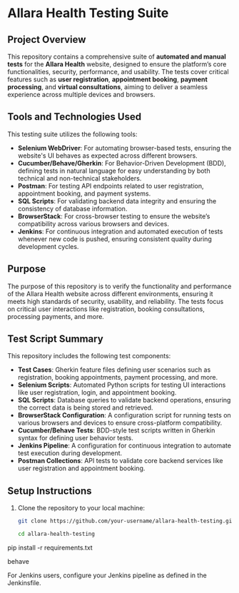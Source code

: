 # Allara Health Testing Suite

## Project Overview

This repository contains a comprehensive suite of **automated and manual tests** for the **Allara Health** website, designed to ensure the platform’s core functionalities, security, performance, and usability. The tests cover critical features such as **user registration**, **appointment booking**, **payment processing**, and **virtual consultations**, aiming to deliver a seamless experience across multiple devices and browsers.

## Tools and Technologies Used

This testing suite utilizes the following tools:

- **Selenium WebDriver**: For automating browser-based tests, ensuring the website's UI behaves as expected across different browsers.
- **Cucumber/Behave/Gherkin**: For Behavior-Driven Development (BDD), defining tests in natural language for easy understanding by both technical and non-technical stakeholders.
- **Postman**: For testing API endpoints related to user registration, appointment booking, and payment systems.
- **SQL Scripts**: For validating backend data integrity and ensuring the consistency of database information.
- **BrowserStack**: For cross-browser testing to ensure the website’s compatibility across various browsers and devices.
- **Jenkins**: For continuous integration and automated execution of tests whenever new code is pushed, ensuring consistent quality during development cycles.

## Purpose

The purpose of this repository is to verify the functionality and performance of the Allara Health website across different environments, ensuring it meets high standards of security, usability, and reliability. The tests focus on critical user interactions like registration, booking consultations, processing payments, and more.

## Test Script Summary

This repository includes the following test components:

- **Test Cases**: Gherkin feature files defining user scenarios such as registration, booking appointments, payment processing, and more.
- **Selenium Scripts**: Automated Python scripts for testing UI interactions like user registration, login, and appointment booking.
- **SQL Scripts**: Database queries to validate backend operations, ensuring the correct data is being stored and retrieved.
- **BrowserStack Configuration**: A configuration script for running tests on various browsers and devices to ensure cross-platform compatibility.
- **Cucumber/Behave Tests**: BDD-style test scripts written in Gherkin syntax for defining user behavior tests.
- **Jenkins Pipeline**: A configuration for continuous integration to automate test execution during development.
- **Postman Collections**: API tests to validate core backend services like user registration and appointment booking.



## Setup Instructions

1. Clone the repository to your local machine:

   ```bash
   git clone https://github.com/your-username/allara-health-testing.git

   cd allara-health-testing

pip install -r requirements.txt

behave

For Jenkins users, configure your Jenkins pipeline as defined in the Jenkinsfile.
